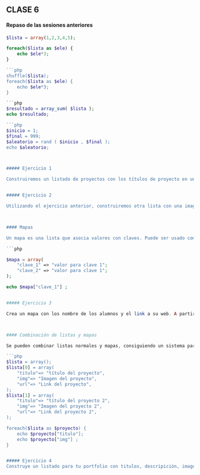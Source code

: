 ## CLASE 6

#### Repaso de las sesiones anteriores

```php
$lista = array(1,2,3,4,5);

foreach($lista as $ele) {
    echo $ele*3;
}

```php
shuffle($lista);
foreach($lista as $ele) {
    echo $ele*3;
}

```php
$resultado = array_sum( $lista );
echo $resultado;

```php
$inicio = 1;
$final = 999;
$aleatorio = rand ( $inicio , $final );
echo $aleatorio;



##### Ejercicio 1

Construiremos un listado de proyectos con los títulos de proyecto en una lista. El listado de proyectos tiene que ser un div en html para cada proyecto + una imagen.


##### Ejercicio 2

Utilizando el ejercicio anterior, construiremos otra lista con una imagen para cada proyecto, (la imagen debe reemplazar la imagen anterior).



#### Mapas 

Un mapa es una lista que asocia valores con claves. Puede ser usado como una lista (array), una tabla asociativa, etc.

```php

$mapa = array(
	"clave_1" => "valor para clave 1";
	"clave_2" => "valor para clave 1";
);

echo $mapa["clave_1"] ;


##### Ejercicio 3

Crea un mapa con los nombre de los alumnos y el link a su web. A partir de un formulario con un campo nombre se debe mostrar el link de su web.



#### Combinación de listas y mapas

Se pueden combinar listas normales y mapas, consiguiendo un sistema parecido a una Base de Datos.

```php
$lista = array();
$lista[0] = array(
	"titulo"=> "título del proyecto",
	"img"=> "Imagen del proyecto",
	"url"=> "Link del proyecto",
);
$lista[1] = array(
	"titulo"=> "título del proyecto 2",
	"img"=> "Imagen del proyecto 2",
	"url"=> "Link del proyecto 2",
);

foreach($lista as $proyecto) {
	echo $proyecto["titulo"];
	echo $proyecto["img"] ;
}


##### Ejercicio 4
Construye un listado para tu portfolio con titulos, descripición, imagenes, urls y fechas de los proyectos.






